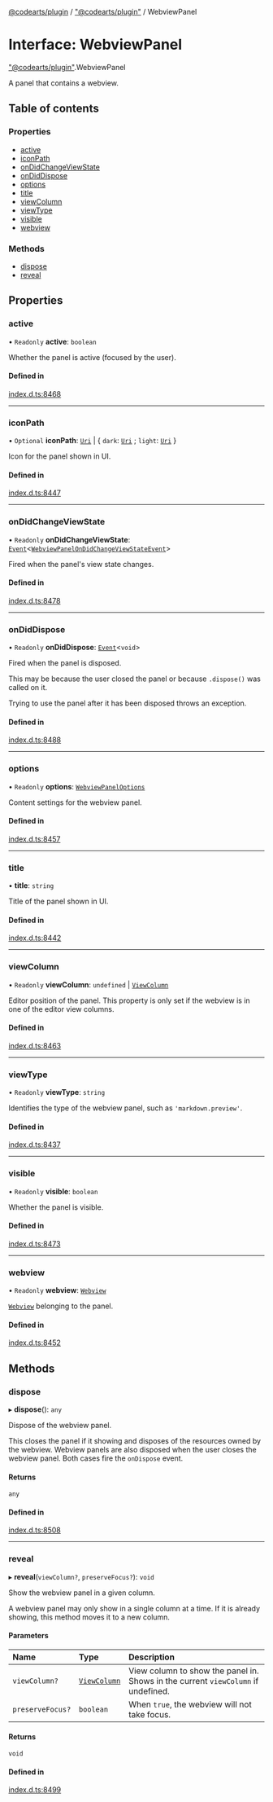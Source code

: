 [@codearts/plugin](../README.md) / ["@codearts/plugin"](../modules/_codearts_plugin_.md) / WebviewPanel

# Interface: WebviewPanel

["@codearts/plugin"](../modules/_codearts_plugin_.md).WebviewPanel

A panel that contains a webview.

## Table of contents

### Properties

- [active](codearts_plugin_.WebviewPanel.md#active)
- [iconPath](codearts_plugin_.WebviewPanel.md#iconpath)
- [onDidChangeViewState](codearts_plugin_.WebviewPanel.md#ondidchangeviewstate)
- [onDidDispose](codearts_plugin_.WebviewPanel.md#ondiddispose)
- [options](codearts_plugin_.WebviewPanel.md#options)
- [title](codearts_plugin_.WebviewPanel.md#title)
- [viewColumn](codearts_plugin_.WebviewPanel.md#viewcolumn)
- [viewType](codearts_plugin_.WebviewPanel.md#viewtype)
- [visible](codearts_plugin_.WebviewPanel.md#visible)
- [webview](codearts_plugin_.WebviewPanel.md#webview)

### Methods

- [dispose](codearts_plugin_.WebviewPanel.md#dispose)
- [reveal](codearts_plugin_.WebviewPanel.md#reveal)

## Properties

### active

• `Readonly` **active**: `boolean`

Whether the panel is active (focused by the user).

#### Defined in

[index.d.ts:8468](https://github.com/huaweicloud/cloudide-plugin-api/blob/03b481c/index.d.ts#L8468)

___

### iconPath

• `Optional` **iconPath**: [`Uri`](../classes/codearts_plugin_.Uri.md) \| { `dark`: [`Uri`](../classes/codearts_plugin_.Uri.md) ; `light`: [`Uri`](../classes/codearts_plugin_.Uri.md)  }

Icon for the panel shown in UI.

#### Defined in

[index.d.ts:8447](https://github.com/huaweicloud/cloudide-plugin-api/blob/03b481c/index.d.ts#L8447)

___

### onDidChangeViewState

• `Readonly` **onDidChangeViewState**: [`Event`](codearts_plugin_.Event.md)<[`WebviewPanelOnDidChangeViewStateEvent`](codearts_plugin_.WebviewPanelOnDidChangeViewStateEvent.md)\>

Fired when the panel's view state changes.

#### Defined in

[index.d.ts:8478](https://github.com/huaweicloud/cloudide-plugin-api/blob/03b481c/index.d.ts#L8478)

___

### onDidDispose

• `Readonly` **onDidDispose**: [`Event`](codearts_plugin_.Event.md)<`void`\>

Fired when the panel is disposed.

This may be because the user closed the panel or because `.dispose()` was
called on it.

Trying to use the panel after it has been disposed throws an exception.

#### Defined in

[index.d.ts:8488](https://github.com/huaweicloud/cloudide-plugin-api/blob/03b481c/index.d.ts#L8488)

___

### options

• `Readonly` **options**: [`WebviewPanelOptions`](codearts_plugin_.WebviewPanelOptions.md)

Content settings for the webview panel.

#### Defined in

[index.d.ts:8457](https://github.com/huaweicloud/cloudide-plugin-api/blob/03b481c/index.d.ts#L8457)

___

### title

• **title**: `string`

Title of the panel shown in UI.

#### Defined in

[index.d.ts:8442](https://github.com/huaweicloud/cloudide-plugin-api/blob/03b481c/index.d.ts#L8442)

___

### viewColumn

• `Readonly` **viewColumn**: `undefined` \| [`ViewColumn`](../enums/codearts_plugin_.ViewColumn.md)

Editor position of the panel. This property is only set if the webview is in
one of the editor view columns.

#### Defined in

[index.d.ts:8463](https://github.com/huaweicloud/cloudide-plugin-api/blob/03b481c/index.d.ts#L8463)

___

### viewType

• `Readonly` **viewType**: `string`

Identifies the type of the webview panel, such as `'markdown.preview'`.

#### Defined in

[index.d.ts:8437](https://github.com/huaweicloud/cloudide-plugin-api/blob/03b481c/index.d.ts#L8437)

___

### visible

• `Readonly` **visible**: `boolean`

Whether the panel is visible.

#### Defined in

[index.d.ts:8473](https://github.com/huaweicloud/cloudide-plugin-api/blob/03b481c/index.d.ts#L8473)

___

### webview

• `Readonly` **webview**: [`Webview`](codearts_plugin_.Webview.md)

[`Webview`](codearts_plugin_.Webview.md) belonging to the panel.

#### Defined in

[index.d.ts:8452](https://github.com/huaweicloud/cloudide-plugin-api/blob/03b481c/index.d.ts#L8452)

## Methods

### dispose

▸ **dispose**(): `any`

Dispose of the webview panel.

This closes the panel if it showing and disposes of the resources owned by the webview.
Webview panels are also disposed when the user closes the webview panel. Both cases
fire the `onDispose` event.

#### Returns

`any`

#### Defined in

[index.d.ts:8508](https://github.com/huaweicloud/cloudide-plugin-api/blob/03b481c/index.d.ts#L8508)

___

### reveal

▸ **reveal**(`viewColumn?`, `preserveFocus?`): `void`

Show the webview panel in a given column.

A webview panel may only show in a single column at a time. If it is already showing, this
method moves it to a new column.

#### Parameters

| Name | Type | Description |
| :------ | :------ | :------ |
| `viewColumn?` | [`ViewColumn`](../enums/codearts_plugin_.ViewColumn.md) | View column to show the panel in. Shows in the current `viewColumn` if undefined. |
| `preserveFocus?` | `boolean` | When `true`, the webview will not take focus. |

#### Returns

`void`

#### Defined in

[index.d.ts:8499](https://github.com/huaweicloud/cloudide-plugin-api/blob/03b481c/index.d.ts#L8499)
